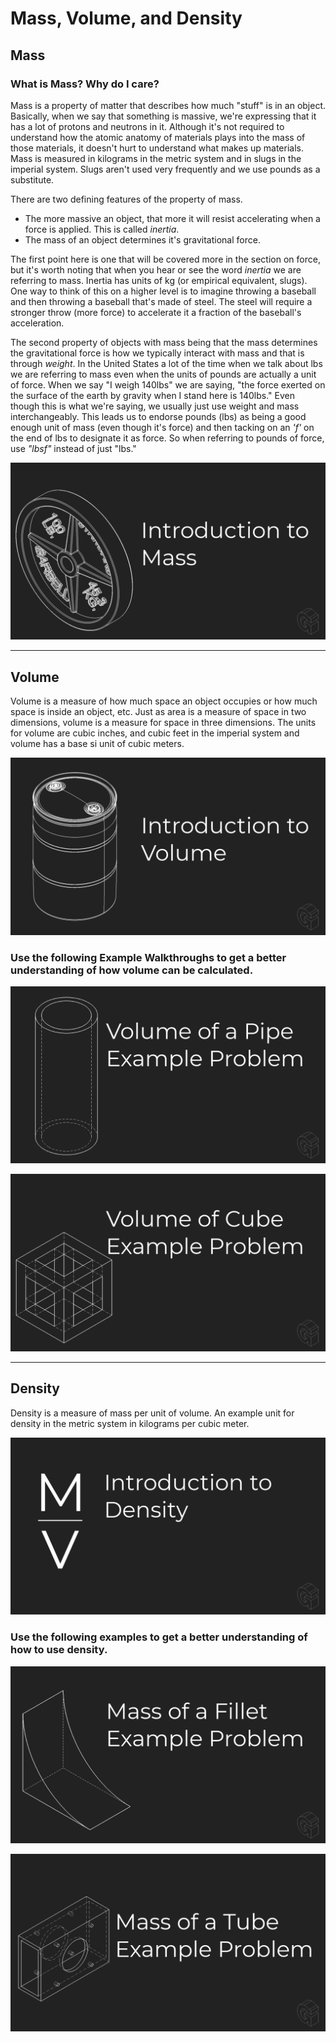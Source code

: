 # Mass, Volume, and Density

## Mass

### What is Mass? Why do I care?

Mass is a property of matter that describes how much "stuff" is in an object. Basically, when we say that something is massive, we're expressing that it has a lot of protons and neutrons in it. Although it's not required to understand how the atomic anatomy of materials plays into the mass of those materials, it doesn't hurt to understand what makes up materials. Mass is measured in kilograms in the metric system and in slugs in the imperial system. Slugs aren't used very frequently and we use pounds as a substitute.

There are two defining features of the property of mass.
- The more massive an object, that more it will resist accelerating when a force is applied. This is called *inertia*.
- The mass of an object determines it's gravitational force.

The first point here is one that will be covered more in the section on force, but it's worth noting that when you hear or see the word *inertia* we are referring to mass. Inertia has units of kg (or empirical equivalent, slugs). One way to think of this on a higher level is to imagine throwing a baseball and then throwing a baseball that's made of steel. The steel will require a stronger throw (more force) to accelerate it a fraction of the baseball's acceleration.

The second property of objects with mass being that the mass determines the gravitational force is how we typically interact with mass and that is through *weight*. In the United States a lot of the time when we talk about lbs we are referring to mass even when the units of pounds are actually a unit of force. When we say "I weigh 140lbs" we are saying, "the force exerted on the surface of the earth by gravity when I stand here is 140lbs." Even though this is what we're saying, we usually just use weight and mass interchangeably. This leads us to endorse pounds (lbs) as being a good enough unit of mass (even though it's force) and then tacking on an *'f'* on the end of lbs to designate it as force. So when referring to pounds of force, use *"lbsf"* instead of just "lbs."

<a href="https://www.youtube.com/watch?v=T_A5SkjrpY4" rel="" target="_blank">![Introduction to Mass](./img/video-thumbnails/mass-intro-thumbnail.png)</a>

---

## Volume

Volume is a measure of how much space an object occupies or how much space is inside an object, etc. Just as area is a measure of space in two dimensions, volume is a measure for space in three dimensions. The units for volume are cubic inches, and cubic feet in the imperial system and volume has a base si unit of cubic meters.

<a href="https://www.youtube.com/watch?v=ixJXndafV44" rel="" target="_blank">![Introduction to Volume](./img/video-thumbnails/volume-intro-thumbnail.png)</a>


### Use the following Example Walkthroughs to get a better understanding of how volume can be calculated.

<a href="https://youtu.be/gYJpZ_0FLXY" rel="" target="_blank">![Example | Volume of a Pipe](./img/video-thumbnails/thumbnail-volume-pipe.png)</a>

<a href="https://www.youtube.com/watch?v=QY0jLiHF6Eg" rel="" target="_blank">![Example | Volume of a Pipe](./img/video-thumbnails/thumbnail-volume-cube.png)</a>

---

## Density

Density is a measure of mass per unit of volume. An example unit for density in the metric system in kilograms per cubic meter. 

<a href="https://www.youtube.com/watch?v=4K78J_xr0Yo" rel="" target="_blank">![Introduction to Density](./img/video-thumbnails/density-intro-thumbnail.png)</a>

### Use the following examples to get a better understanding of how to use density.


<a href="https://www.youtube.com/watch?v=C6-uNJLO0DY" rel="" target="_blank">![Example | Mass of a Fillet](./img/video-thumbnails/mass-fillet-thumbnail.png)</a>

<a href="https://www.youtube.com/watch?v=2Zg6XdDTt-s" rel="" target="_blank">![Example | Mass of a Tube](./img/video-thumbnails/mass-tube-thumbnail.png)</a>
